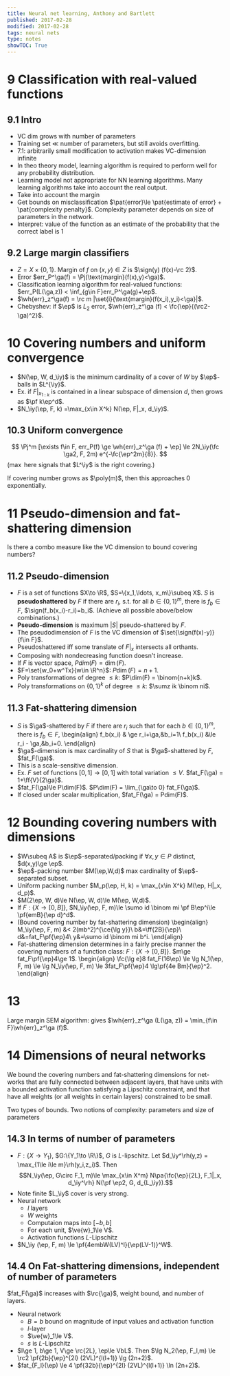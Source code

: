 ```yaml
---
title: Neural net learning, Anthony and Bartlett
published: 2017-02-28
modified: 2017-02-28
tags: neural nets
type: notes
showTOC: True
---
```


# 9 Classification with real-valued functions

## 9.1 Intro

* VC dim grows with number of parameters
* Training set $\ll$ number of parameters, but still avoids overfitting.
* 7.1: arbitrarily small modification to activation makes VC-dimension infinite
* In theo theory model, learning algorithm is required to perform well for any probability distribution.
* Learning model not appropriate for NN learning algorithms. Many learning algorithms take into account the real output.
* Take into account the margin
* Get bounds on misclassification $\pat{error}\le \pat{estimate of error} + \pat{complexity penalty}$. Complexity parameter depends on size of parameters in the network.
* Interpret: value of the function as an estimate of the probability that the correct label is 1

## 9.2 Large margin classifiers

* $Z=X\times \{0,1\}$. Margin of $f$ on $(x,y)\in Z$ is $\sign(y) (f(x)-\rc 2)$.
* Error $err_P^\ga(f) = \Pj(\text{margin}(f(x),y)<\ga)$.
* Classification learning algorithm for real-valued functions: $err_P(L(\ga,z)) < \inf_{g\in F}err_P^\ga(g)+\ep$.
* $\wh{err}_z^\ga(f) = \rc m |\set{i}{\text{margin}(f(x_i),y_i)<\ga}|$.
* Chebyshev: if $\ep$ is $L_2$ error, $\wh{err}_z^\ga (f) < \fc{\ep}{(\rc2-\ga)^2}$.

# 10 Covering numbers and uniform convergence

* $N(\ep, W, d_\iy)$ is the minimum cardinality of a cover of $W$ by $\ep$-balls in $L^{\iy}$.
* Ex. if $F|_{x_{1:k}}$ is contained in a linear subspace of dimension $d$, then grows as $\pf k\ep^d$.
* $N_\iy(\ep, F, k) =\max_{x\in X^k} N(\ep, F|_x, d_\iy)$.

## 10.3 Uniform convergence

$$
\Pj^m [\exists f\in F, err_P(f) \ge \wh{err}_z^\ga (f) + \ep] \le 2N_\iy(\fc \ga2, F, 2m) e^{-\fc{\ep^2m}{8}}.
$$
($\max$ here signals that $L^\iy$ is the right covering.)

If covering number grows as $\poly(m)$, then this approaches 0 exponentially.

# 11 Pseudo-dimension and fat-shattering dimension

Is there a combo measure like the VC dimension to bound covering numbers?

## 11.2 Pseudo-dimension

* $F$ is a set of functions $X\to \R$, $S=\{x_1,\ldots, x_m\}\subeq X$. $S$ is **pseudoshattered** by $F$ if there are $r_i$, s.t. for all $b\in \{0,1\}^m$, there is $f_b\in F$, $\sign(f_b(x_i)-r_i)=b_i$. (Achieve all possible above/below combinations.) 
* **Pseudo-dimension** is maximum $|S|$ pseudo-shattered by $F$.
* The pseudodimension of $F$ is the VC dimension of $\set{\sign(f(x)-y)}{f\in F}$.
* Pseudoshattered iff some translate of $F|_x$ intersects all orthants.
* Composing with nondecreasing function doesn't increase.
* If $F$ is vector space, $Pdim(F)=\dim(F)$.
* $F=\set{w_0+w^Tx}{w\in \R^n}$: $P\dim(F)=n+1$.
* Poly transformations of degree $\le k$: $P\dim(F) = \binom{n+k}k$.
* Poly transformations on $\{0,1\}^k$ of degree $\le k$: $\sumz ik \binom ni$.

## 11.3 Fat-shattering dimension

*   $S$ is $\ga$-shattered by $F$ if there are $r_i$ such that for each $b\in \{0,1\}^m$, there is $f_b\in F$, 
	\begin{align}
	f_b(x_i) & \ge r_i+\ga,&b_i=1\\
	f_b(x_i) &\le r_i - \ga,&b_i=0.
	\end{align}
* $\ga$-dimension is max cardinality of $S$ that is $\ga$-shattered by $F$, $fat_F(\ga)$.
* This is a scale-sensitive dimension.
* Ex. $F$ set of functions $[0,1]\to [0,1]$ with total variation $\le V$. $fat_F(\ga) = 1+\ff{V}{2\ga}$.
* $fat_F(\ga)\le P\dim(F)$. $P\dim(F) = \lim_{\ga\to 0} fat_F(\ga)$.
* If closed under scalar multiplication, $fat_F(\ga) = Pdim(F)$.

# 12 Bounding covering numbers with dimensions

* $W\subeq A$ is $\ep$-separated/packing if $\forall x,y\in P$ distinct, $d(x,y)\ge \ep$.
* $\ep$-packing number $M(\ep,W,d)$ max cardinality of $\ep$-separated subset.
* Uniform packing number $M_p(\ep, H, k) = \max_{x\in X^k} M(\ep, H|_x, d_p)$.
* $M(2\ep, W, d)\le N(\ep, W, d)\le M(\ep, W,d)$.
* If $F:\{X\to [0,B]\}$, $N_\iy(\ep, F, m)\le \sumo id \binom mi \pf B\ep^i\le \pf{emB}{\ep d}^d$.
*   (Bound covering number by fat-shattering dimension) 
	\begin{align}
	M_\iy(\ep, F, m) &< 2(mb^2)^{\ce{\lg y}}\\
	b&=\ff{2B}{\ep}\\
	d&=fat_F\pf{\ep}4\\
	y&=\sumo id \binom mi b^i.
	\end{align}
*   Fat-shattering dimension determines in a fairly precise manner the covering numbers of a function class: $F:\{X\to [0,B]\}$. $m\ge fat_F\pf{\ep}4\ge 1$.
	\begin{align}
	\fc{\lg e}8 fat_F(16\ep) \le \lg N_1(\ep, F, m) \le \lg N_\iy(\ep, F, m) \le 3fat_F\pf{\ep}4 \lg\pf{4e Bm}{\ep}^2.
	\end{align}

# 13

Large margin SEM algorithm: gives $\wh{err}_z^\ga (L(\ga, z)) = \min_{f\in F}\wh{err}_z^\ga (f)$. 

# 14 Dimensions of neural networks

We bound the covering numbers and fat-shattering dimensions for net-
works that are fully connected between adjacent layers, that have units
with a bounded activation function satisfying a Lipschitz constraint,
and that have all weights (or all weights in certain layers) constrained
to be small. 

Two types of bounds. Two notions of complexity: parameters and size of parameters

## 14.3 In terms of number of parameters

*   $F:\{X\to Y_1\}$, $G:\{Y_1\to \R\}$, $G$ is $L$-lipschitz. Let $d_\iy^\rh(y,z) = \max_{1\le i\le m}\rh(y_i,z_i)$.
	Then
	$$N_\iy(\ep, G\circ F_1, m)\le \max_{x\in X^m} N\pa{\fc{\ep}{2L}, F_1|_x, d_\iy^\rh} N(\pf \ep2, G, d_{L_\iy}).$$
* Note finite $L_\iy$ cover is very strong.
* Neural network
	* $l$ layers
	* $W$ weights
	* Computaion maps into $[-b,b]$
	* For each unit, $\ve{w}_1\le V$.
	* Activation functions $L$-Lipschitz
* $N_\iy (\ep, F, m) \le \pf{4embW(LV)^l}{\ep(LV-1)}^W$.

## 14.4 On Fat-shattering dimensions, independent of number of parameters

$fat_F(\ga)$ increases with $\rc{\ga}$, weight bound, and number of layers.

* Neural network
	* $B=b$ bound on magnitude of input values and activation function
	* $l$-layer 
	* $\ve{w}_1\le V$.
	* $s$ is $L$-Lipschitz
* $l\ge 1, b\ge 1, V\ge \rc{2L}, \ep\le VbL$. Then $\lg N_2(\ep, F_l,m) \le \rc2 \pf{2b}{\ep}^{2l} (2VL)^{l(l+1)} \lg (2n+2)$.
* $fat_{F_l}(\ep) \le 4 \pf{32b}{\ep}^{2l} (2VL)^{l(l+1)} \ln (2n+2)$.
